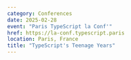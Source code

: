 ```yaml
---
category: Conferences
date: 2025-02-28
event: "Paris TypeScript la Conf'"
href: https://la-conf.typescript.paris
location: Paris, France
title: "TypeScript's Teenage Years"
---
```

